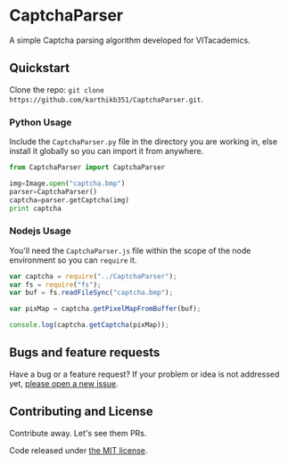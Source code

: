 # CaptchaParser

A simple Captcha parsing algorithm developed for VITacademics.

## Quickstart

Clone the repo: `git clone https://github.com/karthikb351/CaptchaParser.git`.

### Python Usage

Include the ```CaptchaParser.py``` file in the directory you are working in, else install it globally so you can import it from anywhere.

```python
from CaptchaParser import CaptchaParser

img=Image.open("captcha.bmp")
parser=CaptchaParser()
captcha=parser.getCaptcha(img)
print captcha
```

### Nodejs Usage

You'll need the ```CaptchaParser.js``` file within the scope of the node environment so you can ```require``` it.

```javascript
var captcha = require("../CaptchaParser");
var fs = require("fs");
var buf = fs.readFileSync("captcha.bmp");

var pixMap = captcha.getPixelMapFromBuffer(buf);

console.log(captcha.getCaptcha(pixMap));
```

## Bugs and feature requests

Have a bug or a feature request? If your problem or idea is not addressed yet, [please open a new issue](https://github.com/karthikb351/CaptchaParser/issues).

## Contributing and License

Contribute away. Let's see them PRs.

Code released under [the MIT license](LICENSE).